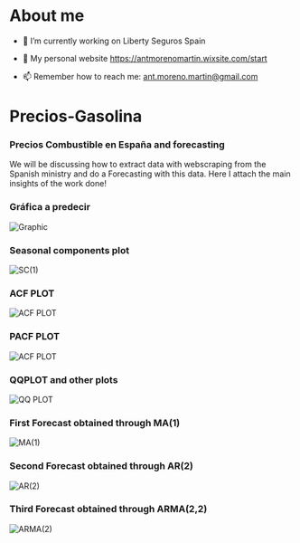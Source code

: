<!-- Para añadir imágenes:
https://www.youtube.com/watch?v=Ljj1wGFJqPY 
Añadir un issue, y arrastrar mis fotos de local ahí, mantener la sintaxis de abajo. Pinchar sobre las imagenes en github, copiar la url y listo!
-->
# About me
- :office: I’m currently working on  Liberty Seguros Spain
- :construction_worker: My personal website https://antmorenomartin.wixsite.com/start

- 📫 Remember how to reach me: ant.moreno.martin@gmail.com
# Precios-Gasolina

### Precios Combustible en España and forecasting 

We will be discussing how to extract data with webscraping from the Spanish ministry and do a Forecasting with this data. Here I attach the main insights of the work done!

### Gráfica a predecir
![Graphic](https://user-images.githubusercontent.com/35499750/241797009-d2d73a3a-50ab-4e7a-a17a-b09b19360b51.png)

### Seasonal components plot
![SC(1)](https://user-images.githubusercontent.com/35499750/241797008-7c45b251-17a4-47ae-afce-964cc092a84d.png)

### ACF PLOT
![ACF PLOT](https://user-images.githubusercontent.com/35499750/241797006-43925cd3-16bb-4c3f-a82b-b09d427e8ce9.png)

### PACF PLOT
![ACF PLOT](https://user-images.githubusercontent.com/35499750/241797002-3c8ae839-5feb-4460-a36a-d1f1848aabef.png)

### QQPLOT and other plots
![QQ PLOT](https://user-images.githubusercontent.com/35499750/241796999-8010cb92-07be-490c-b0cf-0e4d7f7230f5.png)

### First Forecast obtained through MA(1)
![MA(1)](https://user-images.githubusercontent.com/35499750/241797004-1858edaf-6612-4b9b-8e69-e6de96a7199c.png)

### Second Forecast obtained through AR(2)
![AR(2)](https://user-images.githubusercontent.com/35499750/241797001-9fb42e8f-8e8e-4d07-a503-05722ea5f08f.png)

### Third Forecast obtained through ARMA(2,2)
![ARMA(2)](https://user-images.githubusercontent.com/35499750/241796995-5bd68b11-d894-4e30-a1cb-a1ef2f1946ec.png)




